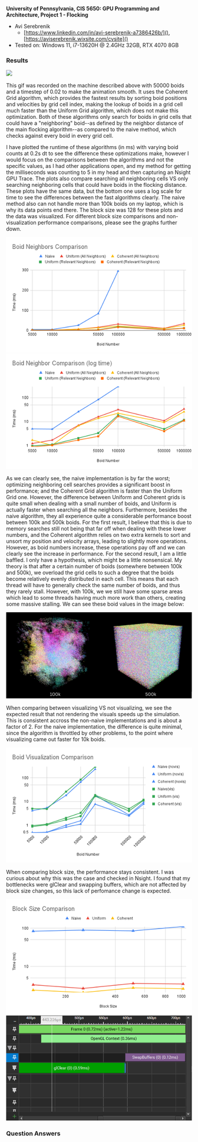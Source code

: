 **University of Pennsylvania, CIS 5650: GPU Programming and Architecture,
Project 1 - Flocking**

* Avi Serebrenik
  * [https://www.linkedin.com/in/avi-serebrenik-a7386426b/](), [https://aviserebrenik.wixsite.com/cvsite]()
* Tested on: Windows 11, i7-13620H @ 2.4GHz 32GB, RTX 4070 8GB

### Results
 ![](gif.gif)
 
 This gif was recorded on the machine described above with 50000 boids and a timestep of 0.02 to make the animation smooth.
 It uses the Coherent Grid algorithm, which provides the fastest results by sorting boid positions and velocities by grid cell index,
 making the lookup of boids in a grid cell much faster than the Uniform Grid algorithm, which does not make this optimization.
 Both of these algorithms only search for boids in grid cells that could have a "neighboring" boid--as defined by the neighbor distance
 of the main flocking algorithm--as compared to the naive method, which checks against every boid in every grid cell.

 I have plotted the runtime of these algorithms (in ms) with varying boid counts at 0.2s dt to see the difference these optimizations make,
 however I would focus on the comparisons between the algorithms and not the specific values, as I had other applications open, and my method
 for getting the milliseconds was counting to 5 in my head and then capturing an Nsight GPU Trace.
 The plots also compare searching all neighboring cells VS only searching neighboring cells that could have boids in the flocking distance.
 These plots have the same data, but the bottom one uses a log scale for time to see the differences between the fast algorithms clearly.
 The naive method also can not handle more than 100k boids on my laptop, which is why its data points end there.
 The block size was 128 for these plots and the data was visualized. For different block size comparisons and non-visualization performance
 comparisons, please see the graphs further down.
 
  ![](plotVis.png)
  ![](plotLogVis.png)
  
 As we can clearly see, the naive implementation is by far the worst; optimizing neighboring cell searches provides a significant boost in
 performance; and the Coherent Grid algorithm is faster than the Uniform Grid one. However, the difference between Uniform and Coherent grids
 is quite small when dealing with a small number of boids, and Uniform is actually faster when searching all the neighbors. Furthermore,
 besides the naive algorithm, they all experience quite a considerable performance boost between 100k and 500k boids.
 For the first result, I believe that this is due to memory searches still not being that far off when dealing with these lower numbers,
 and the Coherent algorithm relies on two extra kernels to sort and unsort my position and velocity arrays, leading to slightly more operations.
 However, as boid numbers increase, these operations pay off and we can clearly see the increase in performance.
 For the second result, I am a little baffled. I only have a hypothesis, which might be a little nonsensical. My theory is that after a certain
 number of boids (somewhere between 100k and 500k), we overload the grid cells to such a degree that the boids become relatively evenly distributed
 in each cell. This means that each thread will have to generally check the same number of boids, and thus they rarely stall. However, with 100k, we
 we still have some sparse areas which lead to some threads having much more work than others, creating some massive stalling. We can see these
 boid values in the image below:
 
  ![](combined.png)
  
  When comparing between visualizing VS not visualizing, we see the expected result that not rendering the visuals speeds up the simulation.
  This is consistent accross the non-naive implementations and is about a factor of 2. For the naive implementation, the difference is quite
  minimal, since the algorithm is throttled by other problems, to the point where visualizing came out faster for 10k boids.
  
  ![](plotNoVis.png)
  
  When comparing block size, the performance stays consistent. I was curious about why this was the case and checked in Nsight. I found that
  my bottlenecks were glClear and swapping buffers, which are not affected by block size changes, so this lack of perfomance change is expected.
  
  ![](plotBlocks.png)
  ![](profiler.png)
 
### Question Answers
